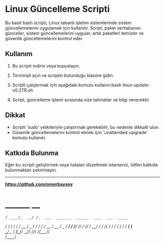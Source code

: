 # Linux Güncelleme Scripti

Bu basit bash scripti, Linux tabanlı işletim sistemlerinde sistem güncellemelerini uygulamak için kullanılır. Script, paket veritabanını günceller, sistem güncellemelerini uygular, artık paketleri temizler ve güvenlik güncellemelerini kontrol eder.

## Kullanım

1. Bu scripti indirin veya kopyalayın.
2. Terminali açın ve scriptin bulunduğu klasöre gidin.
3. Scripti çalıştırmak için aşağıdaki komutu kullanın:bash linux-update-v0.2TR.sh

4. Script, güncelleme işlemi sırasında size talimatlar ve bilgi verecektir.

## Dikkat

- Scripti 'sudo' yetkileriyle çalıştırmak gerekebilir, bu nedenle dikkatli olun.
- Güvenlik güncellemelerini kontrol etmek için 'unattended-upgrade' komutu kullanılır.

## Katkıda Bulunma

Eğer bu scripti geliştirmek veya hataları düzeltmek isterseniz, lütfen katkıda bulunmaktan çekinmeyin. 

---
**https://github.com/omerbaysoy**


#    ______      __                                         
    / ____/_  __/ /_  ___  _______  ______  ____  ___  _____
   / /   / / / / __ \/ _ \/ ___/ / / / __ \/ __ \/ _ \/ ___/
  / /___/ /_/ / /_/ /  __/ /  / /_/ / / / / / / /  __/ /    
  \____/\__, /_.___/\___/_/   \__,_/_/ /_/_/ /_/\___/_/     
     /____/                                               
